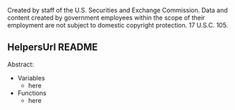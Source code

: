 ﻿Created by staff of the U.S. Securities and Exchange Commission.
Data and content created by government employees within the scope of their employment are not subject to domestic copyright protection. 17 U.S.C. 105.

## HelpersUrl README
Abstract:

 - Variables
	 - here
 - Functions
	 - here

